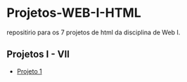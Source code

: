 # Projetos-WEB-I-HTML

repositirio para os 7 projetos de html da disciplina de Web I.

## Projetos I - VII
- [Projeto 1](APRESENTA%C3%87%C3%83O%20PESSOAL/index.html)
